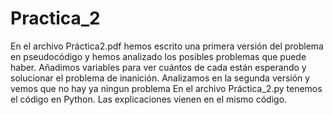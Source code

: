 # Practica_2
En el archivo Práctica2.pdf hemos escrito una primera versión del problema en pseudocódigo y hemos analizado los posibles problemas que puede haber. Añadimos variables para ver cuántos de cada están esperando y solucionar el problema de inanición. Analizamos en la segunda versión y vemos que no hay ya ningun problema
En el archivo Práctica_2.py tenemos el código en Python. Las explicaciones vienen en el mismo código.

